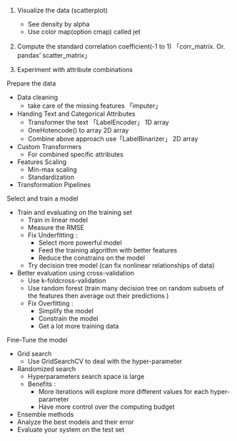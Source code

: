 1. Visualize the data (scatterplot)
    * See density by alpha
    * Use color map(option cmap) called jet

2. Compute the standard correlation coefficient(-1 to 1)
                   「corr_matrix. Or. pandas’ scatter_matrix」

3. Experiment with attribute combinations

Prepare the data 
* Data cleaning
    * take care of the missing features 「imputer」
* Handing Text and Categorical Attributes
    * Transformer the text 「LabelEncoder」 1D array
    * OneHotencode() to array 2D array
    * Combine above approach use「LabelBinarizer」 2D array
* Custom Transformers
    * For combined specific attributes
* Features Scaling
    * Min-max scaling
    * Standardization
* Transformation Pipelines

Select and train a model
* Train and evaluating on the training set
    * Train in linear model
    * Measure the RMSE
    * Fix Underfitting : 
        * Select more powerful model
        * Feed the training algorithm with better features
        * Reduce the constrains on the model
    * Try decision tree model (can fix nonlinear relationships of data)
* Better evaluation using cross-validation
    * Use k-foldcross-validation
    * Use random forest (train many decision tree on random subsets of the features then average out their predictions )
    * Fix Overfitting :
        * Simplify the model
        * Constrain the model
        * Get a lot more training data

Fine-Tune the model
* Grid search
    * Use GridSearchCV to deal with the hyper-parameter
* Randomized search
    * Hyperparameters search space is large
    * Benefits :
        * More iterations will explore more different values for each hyper-parameter
        * Have more control over the computing budget
* Ensemble methods
* Analyze the best models and their error
* Evaluate your system on the test set
